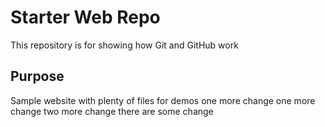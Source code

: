 # Starter Web Repo

This repository is for showing how Git and GitHub work

## Purpose


Sample website with plenty of files for demos
one more change 
one more change 
two more change 
there are some change 
